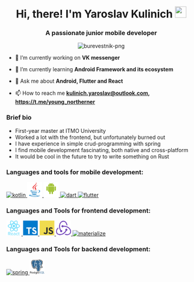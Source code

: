 <h1 align="center">Hi, there! I'm Yaroslav Kulinich <img src="https://cultofthepartyparrot.com/parrots/hd/githubparrot.gif" width="30" height="30"/></h1>
<h3 align="center">A passionate junior mobile developer</h3>

<p align="center"> <img src="https://komarev.com/ghpvc/?username=burevestnik-png&label=Profile%20views&color=0e75b6&style=flat" alt="burevestnik-png" /> </p>

- 🔭 I’m currently working on **VK messenger**

- 🌱 I’m currently learning **Android Framework and its ecosystem**

- 💬 Ask me about **Android, Flutter and React**

- 📫 How to reach me **kulinich.yaroslav@outlook.com, https://t.me/young_northerner**

<h3 align="left">Brief bio</h3>

- First-year master at ITMO University
- Worked a lot with the frontend, but unfortunately burned out
- I have experience in simple crud-programming with spring
- I find mobile development fascinating, both native and cross-platform
- It would be cool in the future to try to write something on Rust

<h3 align="left">Languages and tools for mobile development:</h3>
<p align="left"> 
<a href="https://kotlinlang.org" target="_blank" rel="noreferrer"> 
<img src="https://www.vectorlogo.zone/logos/kotlinlang/kotlinlang-icon.svg" alt="kotlin" width="40" height="40"/> 
</a>
<a href="https://www.java.com" target="_blank" rel="noreferrer"> 
<img src="https://raw.githubusercontent.com/devicons/devicon/master/icons/java/java-original.svg" alt="java" width="40" height="40"/>
</a>
<a href="https://developer.android.com" target="_blank" rel="noreferrer">
<img src="https://raw.githubusercontent.com/devicons/devicon/master/icons/android/android-original-wordmark.svg" alt="android" width="40" height="40"/> 
</a>
<a href="https://dart.dev" target="_blank" rel="noreferrer">
<img src="https://www.vectorlogo.zone/logos/dartlang/dartlang-icon.svg" alt="dart" width="40" height="40"/> 
</a>
<a href="https://flutter.dev" target="_blank" rel="noreferrer">
<img src="https://www.vectorlogo.zone/logos/flutterio/flutterio-icon.svg" alt="flutter" width="40" height="40"/> 
</a>
</p>


<h3 align="left">Languages and Tools for frontend development:</h3>
<p align="left">
<a href="https://reactjs.org/" target="_blank" rel="noreferrer">
<img src="https://raw.githubusercontent.com/devicons/devicon/master/icons/react/react-original-wordmark.svg" alt="react" width="40" height="40"/>
</a>
<a href="https://www.typescriptlang.org/" target="_blank" rel="noreferrer">
<img src="https://raw.githubusercontent.com/devicons/devicon/master/icons/typescript/typescript-original.svg" alt="typescript" width="40" height="40"/>
</a>
<a href="https://developer.mozilla.org/en-US/docs/Web/JavaScript" target="_blank" rel="noreferrer">
<img src="https://raw.githubusercontent.com/devicons/devicon/master/icons/javascript/javascript-original.svg" alt="javascript" width="40" height="40"/>
</a>
<a href="https://redux.js.org" target="_blank" rel="noreferrer">
<img src="https://raw.githubusercontent.com/devicons/devicon/master/icons/redux/redux-original.svg" alt="redux" width="40" height="40"/>
</a>
<a href="https://materializecss.com/" target="_blank" rel="noreferrer">
<img src="https://raw.githubusercontent.com/prplx/svg-logos/5585531d45d294869c4eaab4d7cf2e9c167710a9/svg/materialize.svg" alt="materialize" width="40" height="40"/>
</a>
</p>

<h3 align="left">Languages and Tools for backend development:</h3>
<p align="left">
<a href="https://spring.io/" target="_blank" rel="noreferrer">
<img src="https://www.vectorlogo.zone/logos/springio/springio-icon.svg" alt="spring" width="40" height="40"/>
</a>
<a href="https://www.postgresql.org" target="_blank" rel="noreferrer">
<img src="https://raw.githubusercontent.com/devicons/devicon/master/icons/postgresql/postgresql-original-wordmark.svg" alt="postgresql" width="40" height="40"/>
</a>
</p>

